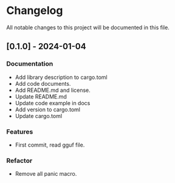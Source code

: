 # Changelog

All notable changes to this project will be documented in this file.

## [0.1.0] - 2024-01-04

### Documentation

- Add library description to cargo.toml
- Add code documents.
- Add README.md and license.
- Update README.md
- Update code example in docs
- Add version to cargo.toml
- Update cargo.toml

### Features

- First commit, read gguf file.

### Refactor

- Remove all panic macro.

<!-- generated by git-cliff -->
